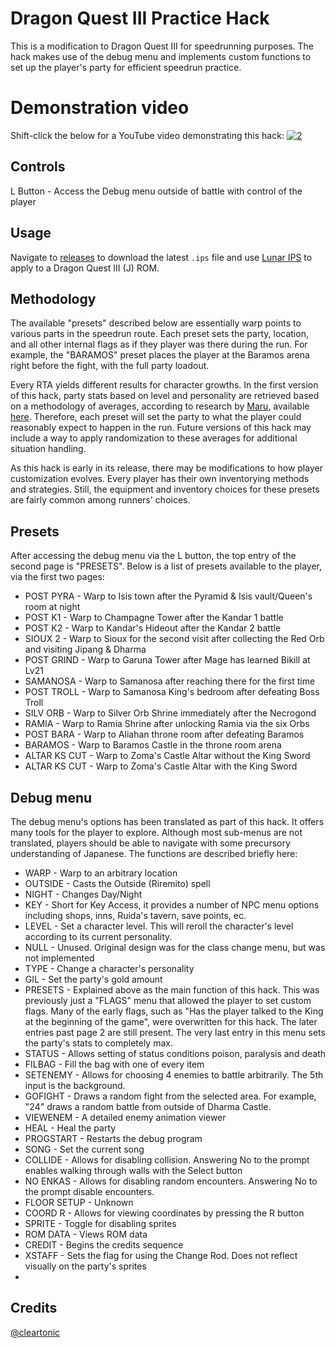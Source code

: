# Dragon Quest III Practice Hack
This is a modification to Dragon Quest III for speedrunning purposes. The hack makes use of the debug menu and implements custom functions to set up the player's party for efficient speedrun practice. 

# Demonstration video
Shift-click the below for a YouTube video demonstrating this hack:
[![2](http://img.youtube.com/vi/AOuNvMnZfaE/0.jpg)](http://www.youtube.com/watch?v=AOuNvMnZfaE "1")

## Controls
L Button - Access the Debug menu outside of battle with control of the player

## Usage
Navigate to [releases](https://github.com/cleartonic/dq3_practice/releases) to download the latest `.ips` file and use [Lunar IPS](https://fusoya.eludevisibility.org/lips/) to apply to a Dragon Quest III (J) ROM. 

## Methodology
The available "presets" described below are essentially warp points to various parts in the speedrun route. Each preset sets the party, location, and all other internal flags as if they player was there during the run. For example, the "BARAMOS" preset places the player at the Baramos arena right before the fight, with the full party loadout. 

Every RTA yields different results for character growths. In the first version of this hack, party stats based on level and personality are retrieved based on a methodology of averages, according to research by [Maru](https://twitter.com/Maru0137), available [here](https://docs.google.com/spreadsheets/d/1s794r-Zev1MbAsMdOLvGVkGcUeIXyiHprOWygZf8Q1k/edit#gid=562543515). Therefore, each preset will set the party to what the player could reasonably expect to happen in the run. Future versions of this hack may include a way to apply randomization to these averages for additional situation handling.

As this hack is early in its release, there may be modifications to how player customization evolves. Every player has their own inventorying methods and strategies. Still, the equipment and inventory choices for these presets are fairly common among runners' choices. 

## Presets
After accessing the debug menu via the L button, the top entry of the second page is "PRESETS". Below is a list of presets available to the player, via the first two pages:

 - POST PYRA - Warp to Isis town after the Pyramid & Isis vault/Queen's room at night
 - POST K1 - Warp to Champagne Tower after the Kandar 1 battle
 - POST K2 - Warp to Kandar's Hideout after the Kandar 2 battle
 - SIOUX 2 - Warp to Sioux for the second visit after collecting the Red Orb and visiting Jipang & Dharma
 - POST GRIND - Warp to Garuna Tower after Mage has learned Bikill at Lv21
 - SAMANOSA - Warp to Samanosa after reaching there for the first time
 - POST TROLL - Warp to Samanosa King's bedroom after defeating Boss Troll
 - SILV ORB - Warp to Silver Orb Shrine immediately after the Necrogond
 - RAMIA - Warp to Ramia Shrine after unlocking Ramia via the six Orbs
 - POST BARA - Warp to Aliahan throne room after defeating Baramos 
 - BARAMOS - Warp to Baramos Castle in the throne room arena 
 - ALTAR KS CUT - Warp to Zoma's Castle Altar without the King Sword
 - ALTAR KS CUT - Warp to Zoma's Castle Altar with the King Sword

## Debug menu

The debug menu's options has been translated as part of this hack. It offers many tools for the player to explore. Although most sub-menus are not translated, players should be able to navigate with some precursory understanding of Japanese. The functions are described briefly here:

- WARP - Warp to an arbitrary location
- OUTSIDE - Casts the Outside (Riremito) spell 
- NIGHT - Changes Day/Night
- KEY - Short for Key Access, it provides a number of NPC menu options including shops, inns, Ruida's tavern, save points, ec. 
- LEVEL - Set a character level. This will reroll the character's level according to its current personality. 
- NULL - Unused. Original design was for the class change menu, but was not implemented 
- TYPE - Change a character's personality
- GIL - Set the party's gold amount
- PRESETS - Explained above as the main function of this hack. This was previously just a "FLAGS" menu that allowed the player to set custom flags. Many of the early flags, such as "Has the player talked to the King at the beginning of the game", were overwritten for this hack. The later entries past page 2 are still present. The very last entry in this menu sets the party's stats to completely max. 
- STATUS - Allows setting of status conditions poison, paralysis and death
- FILBAG - Fill the bag with one of every item
- SETENEMY - Allows for choosing 4 enemies to battle arbitrarily. The 5th input is the background. 
- GOFIGHT - Draws a random fight from the selected area. For example, "24" draws a random battle from outside of Dharma Castle. 
- VIEWENEM - A detailed enemy animation viewer
- HEAL - Heal the party
- PROGSTART - Restarts the debug program
- SONG - Set the current song
- COLLIDE - Allows for disabling collision. Answering No to the prompt enables walking through walls with the Select button
- NO ENKAS - Allows for disabling random encounters. Answering No to the prompt disable encounters. 
- FLOOR SETUP - Unknown
- COORD R - Allows for viewing coordinates by pressing the R button
- SPRITE - Toggle for disabling sprites
- ROM DATA - Views ROM data
- CREDIT - Begins the credits sequence
- XSTAFF - Sets the flag for using the Change Rod. Does not reflect visually on the party's sprites
- 

## Credits
[@cleartonic](https://twitter.com/cleartonic)

